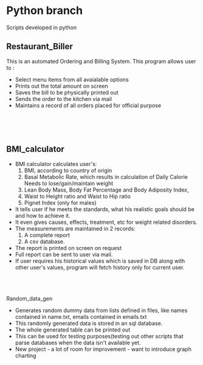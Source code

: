 # Python branch
Scripts developed in python

<h2>Restaurant_Biller</h2>
This is an automated Ordering and Billing System. This program allows user to :
<ul><li>Select menu items from all avaialable options</li>
<li>Prints out the total amount on screen</li>
<li>Saves the bill to be physically printed out</li>
<li>Sends the order to the kitchen via mail</li>
<li>Maintains a record of all orders placed for official purpose</li></ul>
<br><br><br>
<h2>BMI_calculator</h2>
<ul><li>BMI calculator calculates user's:
<ol><li>BMI, according to country of origin</li>
<li>Basal Metabolic Rate, which results in calculation of Daily Calorie Needs to lose/gain/maintain weight</li>
<li>Lean Body Mass, Body Fat Percentage and Body Adiposity Index, </li>
<li>Waist to Height ratio and Waist to Hip ratio</li>
<li>Pignet Index (only for males)</li></ol>
<li>It tells user if he meets the standards, what his realistic goals should be and how to achieve it. </li>
<li>It even gives causes, effects, treatment, etc for weight related disorders. </li>
<li>The measurements are maintained in 2 records:
<ol><li>A complete report 
<li>A csv database. </li></ol></li>
<li>The report is printed on screen on request </li>
<li>Full report can be sent to user via mail.</li>
<li>If user requires his historical values which is saved in DB along with other user's values, program will fetch history only for current user.</li></ul>
<br><br><br>
Random_data_gen
<ul><li>Generates random dummy data from lists defined in files, like names contained in name.txt, emails contained in emails.txt</li>
<li>This randomly generated data is stored in an sql database.</li>
<li>The whole generated table can be printed out</li>
<li>This can be used for testing purposes(testing out other scripts that parse databases when the data isn't available yet.</li>
<li>New project - a lot of room for improvement - want to introduce graph charting</li></ul>



